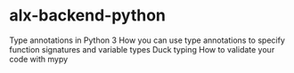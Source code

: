 # alx-backend-python
Type annotations in Python 3 How you can use type annotations to specify function signatures and variable types Duck typing How to validate your code with mypy
